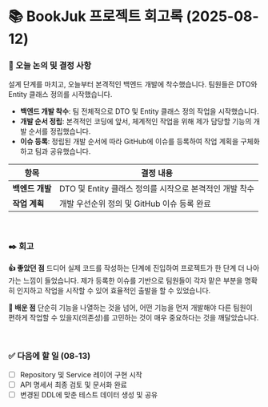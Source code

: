 # 📚 BookJuk 프로젝트 회고록 (2025-08-12)

### 📌 오늘 논의 및 결정 사항
설계 단계를 마치고, 오늘부터 본격적인 백엔드 개발에 착수했습니다. 팀원들은 DTO와 Entity 클래스 정의를 시작했습니다.

- **백엔드 개발 착수**: 팀 전체적으로 DTO 및 Entity 클래스 정의 작업을 시작했습니다.
- **개발 순서 정립**: 본격적인 코딩에 앞서, 체계적인 작업을 위해 제가 담당할 기능의 개발 순서를 정립했습니다.
- **이슈 등록**: 정립된 개발 순서에 따라 GitHub에 이슈를 등록하여 작업 계획을 구체화하고 팀과 공유했습니다.

| 항목 | 결정 내용 |
| --- | --- |
| **백엔드 개발** | DTO 및 Entity 클래스 정의를 시작으로 본격적인 개발 착수 |
| **작업 계획** | 개발 우선순위 정의 및 GitHub 이슈 등록 완료 |

<br>

### ✒️ 회고

**👍 좋았던 점**
드디어 실제 코드를 작성하는 단계에 진입하여 프로젝트가 한 단계 더 나아가는 느낌이 들었습니다. 제가 등록한 이슈를 기반으로 팀원들이 각자 맡은 부분을 명확히 인지하고 작업을 시작할 수 있어 효율적인 출발을 할 수 있었습니다.

**🤔 배운 점**
단순히 기능을 나열하는 것을 넘어, 어떤 기능을 먼저 개발해야 다른 팀원이 편하게 작업할 수 있을지(의존성)를 고민하는 것이 매우 중요하다는 것을 깨달았습니다.

<br>

### ✅ 다음에 할 일 (08-13)
- [ ] Repository 및 Service 레이어 구현 시작
- [ ] API 명세서 최종 검토 및 문서화 완료
- [ ] 변경된 DDL에 맞춘 테스트 데이터 생성 및 공유
